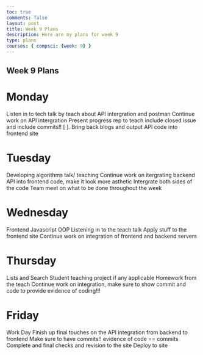 ```yaml
---
toc: true
comments: false
layout: post
title: Week 9 Plans
description: Here are my plans for week 9
type: plans
courses: { compsci: {week: 9} }
---
```


## Week 9 Plans

# Monday

 Listen in to tech talk by teach about API intergration and postman
 Continue work on API intergration
 Present progress rep to teach include closed issue and include commits!!
[ ]. Bring back blogs and output API code into frontend site

# Tuesday

 Developing algorithms talk/ teaching
 Continue work on itergrating backend API into frontend code, make it look more asthetic
 Intergrate both sides of the code
 Team meet on what to be done throughout the week

# Wednesday

 Frontend Javascript OOP
 Listening in to the teach talk
 Apply stuff to the frontend site
 Continue work on integration of frontend and backend servers

# Thursday

 Lists and Search
 Student teaching project if any applicable
 Homework from the teach
 Continue work on integration, make sure to show commit and code to provide evidence of coding!!!

# Friday

 Work Day
 Finish up final touches on the API integration from backend to frontend
 Make sure to have commits!! evidence of code == commits
 Complete and final checks and revision to the site
 Deploy to site